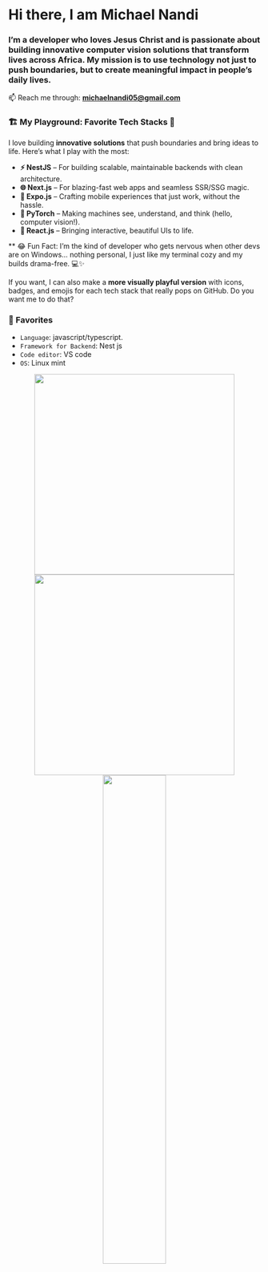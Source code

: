 # Hi there, I am Michael Nandi

### I’m a developer who loves Jesus Christ and is passionate about building innovative computer vision solutions that transform lives across Africa. My mission is to use technology not just to push boundaries, but to create meaningful impact in people’s daily lives.


📫 Reach me through: **michaelnandi05@gmail.com**


### 🏗️ My Playground: Favorite Tech Stacks 🚀

I love building **innovative solutions** that push boundaries and bring ideas to life. Here’s what I play with the most:

* **⚡ NestJS** – For building scalable, maintainable backends with clean architecture.
* **🌐 Next.js** – For blazing-fast web apps and seamless SSR/SSG magic.
* **📱 Expo.js** – Crafting mobile experiences that just work, without the hassle.
* **🧠 PyTorch** – Making machines see, understand, and think (hello, computer vision!).
* **🎨 React.js** – Bringing interactive, beautiful UIs to life.

** 😂 Fun Fact: I’m the kind of developer who gets nervous when other devs are on Windows… nothing personal, I just like my terminal cozy and my builds drama-free. 💻✨

If you want, I can also make a **more visually playful version** with icons, badges, and emojis for each tech stack that really pops on GitHub. Do you want me to do that?


### 💞 Favorites

- `Language`: javascript/typescript.
- `Framework for Backend`: Nest js
- `Code editor`: VS code
- `OS`: Linux mint


<p align = "center">
  <img src = "https://github-readme-stats.vercel.app/api?username=mikenandi&show_icons=true&theme=bear" width = 400>
  <img src = "https://github-readme-streak-stats.herokuapp.com?user=mikenandi&theme=dark&hide_border=true" width = 400>
  <img height="50%" width="auto" src ="https://github-readme-stats.vercel.app/api/top-langs/?username=mikenandi&layout=compact&hide_border=true&theme=darcula&bg_color=00000000&langs_count=6&hide=jupyter%20notebook,tex,css,php">
</p>
